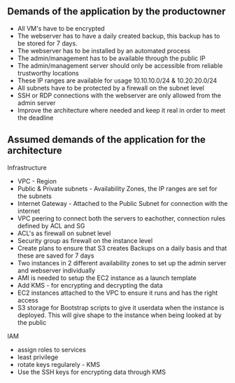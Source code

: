 ## Demands of the application by the productowner

- All VM's have to be encrypted
- The webserver has to have a daily created backup, this backup has to be stored for 7 days.
- The webserver has to be installed by an automated process
- The admin/management has to be available through the public IP
- The admin/management server should only be accessible from reliable trustworthy locations
- These IP ranges are available for usage 10.10.10.0/24 & 10.20.20.0/24
- All subnets have to be protected by a firewall on the subnet level
- SSH or RDP connections with the webserver are only allowed from the admin server
- Improve the architecture where needed and keep it real in order to meet the deadline

## Assumed demands of the application for the architecture

Infrastructure
- VPC - Region
- Public & Private subnets - Availability Zones, the IP ranges are set for the subnets
- Internet Gateway - Attached to the Public Subnet for connection with the internet
- VPC peering to connect both the servers to eachother, connection rules defined by ACL and SG
- ACL's as firewall on subnet level
- Security group as firewall on the instance level
- Create plans to ensure that S3 creates Backups on a daily basis and that these are saved for 7 days
- Two instances in 2 different availability zones to set up the admin server and webserver individually
- AMI is needed to setup the EC2 instance as a launch template
- Add KMS - for encrypting and decrypting the data
- EC2 instances attached to the VPC to ensure it runs and has the right access
- S3 storage for Bootstrap scripts to give it userdata when the instance is deployed. This will give shape to the instance when being looked at by the public

IAM
- assign roles to services
- least privilege
- rotate keys regularely - KMS
- Use the SSH keys for encrypting data through KMS
